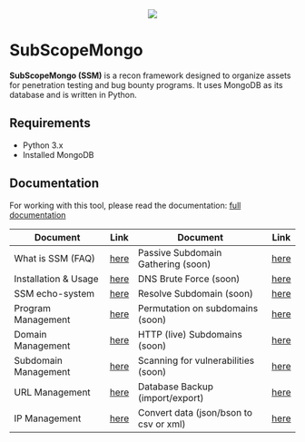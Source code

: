 <div align=center>
 <img src="https://github.com/user-attachments/assets/7ea510c6-dc2e-4e35-b4a8-23635980582f">
</div>

# SubScopeMongo

**SubScopeMongo (SSM)** is a recon framework designed to organize assets for penetration testing and bug bounty programs. It uses MongoDB as its database and is written in Python.

## Requirements
- Python 3.x
- Installed MongoDB

## Documentation
For working with this tool, please read the documentation: [full documentation](https://hunthub.notion.site/SubScopeMongo-SSM-13c00baec21080ae87dcf53e466d54fc)

Document | Link | Document | Link | 
| ------ | ------ | ------ | ------ |
What is SSM (FAQ) | [here](https://hunthub.notion.site/SubScopeMongo-SSM-13c00baec21080ae87dcf53e466d54fc) | Passive Subdomain Gathering (soon) | [here]()
Installation & Usage | [here](https://hunthub.notion.site/Installation-Usage-13c00baec21080baa6ecc024122bfb33) | DNS Brute Force (soon) | [here]()
SSM echo-system | [here](https://hunthub.notion.site/SSM-echo-system-13e00baec21080e8bf4cd49ae45d9196) | Resolve Subdomain (soon) | [here]()
Program Management | [here](https://hunthub.notion.site/Program-Management-13e00baec2108083b209fc7d2962669a) | Permutation on subdomains (soon) | [here]()
Domain Management | [here](https://hunthub.notion.site/Domain-Management-13e00baec210805da34bf7255f6b11b9) | HTTP (live) Subdomains (soon) | [here]()
Subdomain Management | [here]() | Scanning for vulnerabilities (soon) | [here]()
URL Management | [here]() | Database Backup (import/export) | [here]()
IP Management | [here]() | Convert data (json/bson to csv or xml) | [here]()
